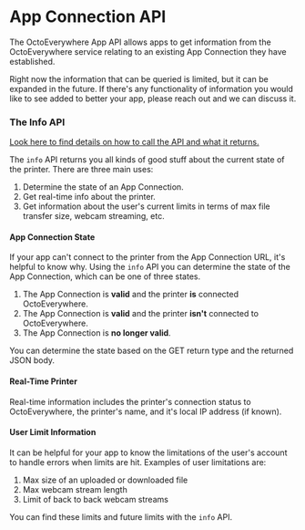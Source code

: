 # App Connection API

The OctoEverywhere App API allows apps to get information from the OctoEverywhere service relating to an existing App Connection they have established.

Right now the information that can be queried is limited, but it can be expanded in the future. If there's any functionality of information you would like to see added to better your app, please reach out and we can discuss it. 

### The Info API

[Look here to find details on how to call the API and what it returns.](../reference/App-Connection-API.v1.yaml/paths/~1api~1appconnection~1info/get)

The `info` API returns you all kinds of good stuff about the current state of the printer. There are three main uses:

1) Determine the state of an App Connection.
2) Get real-time info about the printer.
3) Get information about the user's current limits in terms of max file transfer size, webcam streaming, etc.

#### App Connection State

If your app can't connect to the printer from the App Connection URL, it's helpful to know why. Using the `info` API you can determine the state of the App Connection, which can be one of three states.

1) The App Connection is **valid** and the printer **is** connected OctoEverywhere.
2) The App Connection is **valid** and the printer **isn't** connected to OctoEverywhere.
3) The App Connection is **no longer valid**.

You can determine the state based on the GET return type and the returned JSON body.

#### Real-Time Printer

Real-time information includes the printer's connection status to OctoEverywhere, the printer's name, and it's local IP address (if known).


#### User Limit Information

It can be helpful for your app to know the limitations of the user's account to handle errors when limits are hit. Examples of user limitations are:

1) Max size of an uploaded or downloaded file
2) Max webcam stream length
3) Limit of back to back webcam streams

You can find these limits and future limits with the `info` API.

